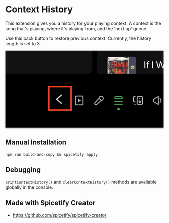 # Context History

This extension gives you a history for your playing context. A context is the song that's playing, where it's playing from, and the 'next up' queue.

Use this back button to restore previous context. Currently, the history length is set to 3.

![Preview screenshot](screenshots/preview.png)

## Manual Installation

```
npm run build-and-copy && spicetify apply
```

## Debugging

`printContextHistory()` and `clearContextHistory()` methods are available globally in the console.

## Made with Spicetify Creator

-   https://github.com/spicetify/spicetify-creator
